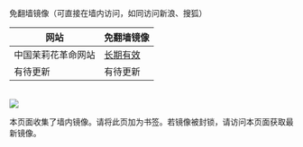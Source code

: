 免翻墙镜像（可直接在墙内访问，如同访问新浪、搜狐）
<table>
    <thead>
        <tr>
            <th>网站</th>
            <th>免翻墙镜像</th>
        </tr>
    </thead>
    <tbody>    
        <tr>
            <td>中国茉莉花革命网站</td>
            <td>            
                <a href="http://a248.e.akamai.net/f/248/313032/5d/jindouyun.co/zby" target="_BLANK">长期有效</a>            
            </td>
        </tr>    
        <tr>
            <td>有待更新</td>
            <td>            
                有待更新            
            </td>
        </tr>    
    </tbody>
</table>
<br/>
<img src="https://encrypted-tbn0.gstatic.com/images?q=tbn:ANd9GcSvpdvxCD6PqBufA5U_Ftoyn1JuvtgBjTRl3OpujvkqxKmPakPf" />

本页面收集了墙内镜像。请将此页加为书签。若镜像被封锁，请访问本页面获取最新镜像。
